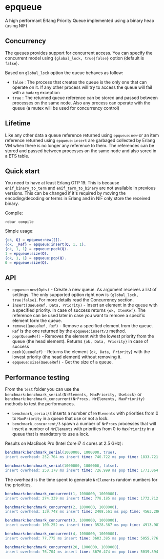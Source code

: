 epqueue
================

A high performant Erlang Priority Queue implemented using a binary heap (using NIF)

Concurrency
-----------

The queues provides support for concurrent access. You can specify the concurrent model using `{global_lock, true|false}` option (default is `false`).

Based on `global_lock` option the queue behaves as follow:

- `false` : The process that creates the queue is the only one that can operate on it. If any other process will try to access the queue will fail with a `badarg` exception
- `true` : The returned queue reference can be stored and passed between processes on the same node. Also any process can operate with the queue (a mutex will be used for concurrency control)

Lifetime
-----------

Like any other data a queue reference returned using `epqueue:new` or an item reference returned using `epqueue:insert` are garbaged collected by Erlang VM when there is no longer any reference to them.
The references can be stored and passed between processes on the same node and also sored in a ETS table.

Quick start
-----------

You need to have at least Erlang OTP 19. This is because `enif_binary_to_term` and `enif_term_to_binary` are not available in previous versions.
This can be changed if it's required by moving the encoding/decoding or terms in Erlang and in NIF only store the received binary.

Compile:

```
rebar compile
```

Simple usage:

```erlang
{ok, Q} = epqueue:new([]).
{ok, _Ref} = epqueue:insert(Q, 1, 1).
{ok, 1, 1} = epqueue:peek(Q).
1 = epqueue:size(Q).
{ok, 1, 1} = epqueue:pop(Q).
0 = epqueue:size(Q).
```

API
-----------

- `epqueue:new(Opts)` - Create a new queue. As argument receives a list of settings. The only supported option right now is `{global_lock, true|false}`. For more details read the Concurrency section.
- `insert(QueueRef, Data, Priority)` - Insert an element in the queue with a specified priority. In case of success returns `{ok, ItemRef}`. The reference can be used later in case you want to remove a specific element form the queue.  
- `remove(QueueRef, Ref)` - Remove a specified element from the queue. `Ref` is the one returned by the `epqueue:insert/3` method.
- `pop(QueueRef)` - Removes the element with the lowest priority from the queue (the head element). Returns `{ok, Data, Priority}` in case of success
- `peek(QueueRef)` - Returns the element `{ok, Data, Priority}` with the lowest priority (the head element) without removing it.
- `epqueue:size(QueueRef)` - Get the size of a queue.

Performance testing
-----------

From the `test` folder you can use the `benchmark:benchmark_serial(NrElements, MaxPriority, UseLock)` or `benchmark:benchmark_concurrent(NrProcs, NrElements, MaxPriority)` methods to test the performances.

- `benchmark_serial/3` inserts a number of `NrElements` with priorities from 0 to `MaxPriority` in a queue that use or not a lock.
- `benchmark_concurrent/3` spawn a number of `NrProcs` processes that will insert a number of `NrElements` with priorities from 0 to `MaxPriority` in a queue that is mandatory to use a lock.

Results on MacBook Pro (Intel Core i7 4 cores at 2.5 GHz):

```erl
benchmark:benchmark_serial(1000000, 1000000, true).
insert overhead: 252.764 ms insert time: 740.722 ms pop time: 1833.721 ms 

benchmark:benchmark_serial(1000000, 1000000, false).
insert overhead: 250.178 ms insert time: 726.999 ms pop time: 1771.064 ms 
```

The overhead is the time spent to generate `NrElements` random numbers for the priorities,

```erl
benchmark:benchmark_concurrent(1, 1000000, 1000000).
insert overhead: 274.339 ms insert time: 778.185 ms pop time: 1772.712 ms 

benchmark:benchmark_concurrent(2, 1000000, 1000000).
insert overhead: 139.748 ms insert time: 2408.561 ms pop time: 4563.286 ms 

benchmark:benchmark_concurrent(3, 1000000, 1000000).
insert overhead: 100.252 ms insert time: 3528.367 ms pop time: 4913.981 ms 

benchmark:benchmark_concurrent(4, 1000000, 1000000).
insert overhead: 77.775 ms insert time: 3603.385 ms pop time: 5055.776 ms 

benchmark:benchmark_concurrent(20, 1000000, 1000000).
insert overhead: 76.704 ms insert time: 3676.474 ms pop time: 5039.594 ms 
```


